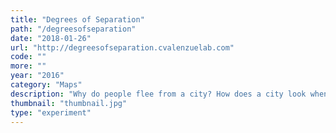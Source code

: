```yaml
---
title: "Degrees of Separation"
path: "/degreesofseparation"
date: "2018-01-26"
url: "http://degreesofseparation.cvalenzuelab.com"
code: ""
more: ""
year: "2016"
category: "Maps"
description: "Why do people flee from a city? How does a city look when people need to leave to survive? This map shows a satellite map of Manhattan and overlays it with satellite images from different cities in Syria destroyed by war. This project aims to explore how we perceive spatial information and maps based on our previous knowledge of a place."
thumbnail: "thumbnail.jpg"
type: "experiment"
---
```

